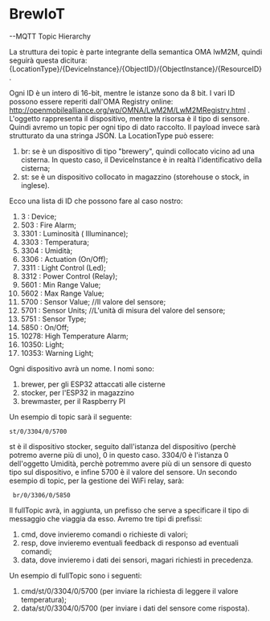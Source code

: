 # BrewIoT

--MQTT Topic Hierarchy

La struttura dei topic è parte integrante della semantica OMA lwM2M, quindi seguirà questa dicitura:
{LocationType}/{DeviceInstance}/{ObjectID}/{ObjectInstance}/{ResourceID}.

Ogni ID è un intero di 16-bit, mentre le istanze sono da 8 bit. I vari ID possono essere reperiti dall'OMA Registry online:
http://openmobilealliance.org/wp/OMNA/LwM2M/LwM2MRegistry.html .
L'oggetto rappresenta il dispositivo, mentre la risorsa è il tipo di sensore. Quindi avremo un topic per ogni tipo di dato raccolto.
Il payload invece sarà strutturato da una stringa JSON.
La LocationType può essere:
  1) br: se è un dispositivo di tipo "brewery", quindi collocato vicino ad una cisterna. In questo caso, il DeviceInstance è in realtà l'identificativo della cisterna;
  2) st: se è un dispositivo collocato in magazzino (storehouse o stock, in inglese).

Ecco una lista di ID che possono fare al caso nostro:
  1) 3    : Device;
  2) 503  : Fire Alarm;
  3) 3301 : Luminosità ( Illuminance);
  4) 3303 : Temperatura;
  5) 3304 : Umidità;
  6) 3306 : Actuation (On/Off);
  7) 3311 : Light Control (Led);
  8) 3312 : Power Control (Relay);
  9) 5601 : Min Range Value;
  10) 5602 : Max Range Value;
  11) 5700 : Sensor Value; //Il valore del sensore;
  12) 5701 : Sensor Units; //L'unità di misura del valore del sensore;
  13) 5751 : Sensor Type;
  14) 5850 : On/Off;
  15) 10278: High Temperature Alarm;
  16) 10350: Light;
  17) 10353: Warning Light;
  

Ogni dispositivo avrà un nome. I nomi sono:
  1) brewer, per gli ESP32 attaccati alle cisterne
  2) stocker, per l'ESP32 in magazzino
  3) brewmaster, per il Raspberry PI


Un esempio di topic sarà il seguente:

    st/0/3304/0/5700

st è il dispositivo stocker, seguito dall'istanza del dispositivo (perchè potremo averne più di uno), 0 in questo caso. 3304/0 è l'istanza 0 dell'oggetto Umidità, perchè potremmo avere più di un sensore di questo tipo sul dispositivo, e infine 5700 è il valore del sensore.
Un secondo esempio di topic, per la gestione dei WiFi relay, sarà:
     
     br/0/3306/0/5850

Il fullTopic avrà, in aggiunta, un prefisso che serve a specificare il tipo di messaggio che viaggia da esso. Avremo tre tipi di prefissi:
  1) cmd, dove invieremo comandi o richieste di valori;
  2) resp, dove invieremo eventuali feedback di responso ad eventuali comandi;
  3) data, dove invieremo i dati dei sensori, magari richiesti in precedenza.

Un esempio di fullTopic sono i seguenti:
  1) cmd/st/0/3304/0/5700 (per inviare la richiesta di leggere il valore temperatura);
  2) data/st/0/3304/0/5700 (per inviare i dati del sensore come risposta).


